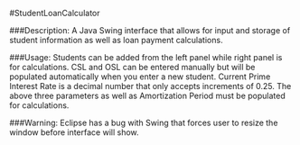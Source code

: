 #StudentLoanCalculator

###Description:
A Java Swing interface that allows for input and storage of student information as well as loan payment calculations.

###Usage:
Students can be added from the left panel while right panel is for calculations.
CSL and OSL can be entered manually but will be populated automatically when you enter a new student.
Current Prime Interest Rate is a decimal number that only accepts increments of 0.25. The above three parameters as well as Amortization Period must be populated for calculations.

###Warning:
Eclipse has a bug with Swing that forces user to resize the window before interface will show.
